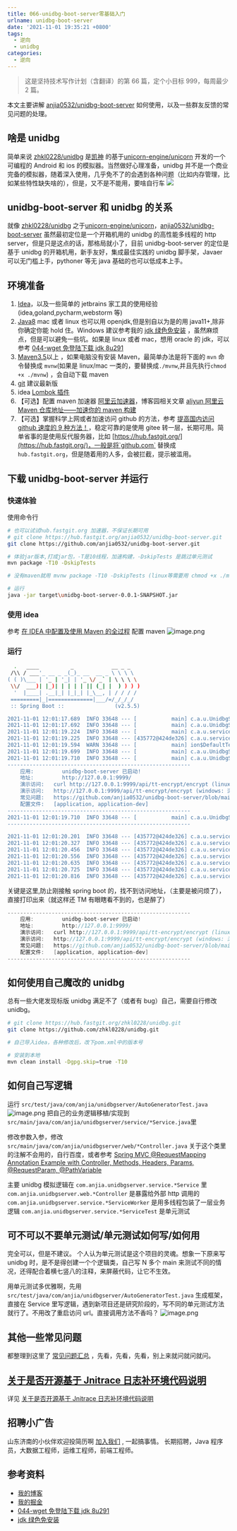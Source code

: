 ```yaml
---
title: 066-unidbg-boot-server零基础入门
urlname: unidbg-boot-server
date: '2021-11-01 19:35:21 +0800'
tags:
  - 逆向
  - unidbg
categories:
  - 逆向
---
```


> 这是坚持技术写作计划（含翻译）的第 66 篇，定个小目标 999，每周最少 2 篇。

本文主要讲解 [anjia0532/unidbg-boot-server](https://github.com/anjia0532/unidbg-boot-server) 如何使用，以及一些群友反馈的常见问题的处理。

<!-- more -->

## 啥是 unidbg

简单来说 [zhkl0228/unidbg](https://github.com/zhkl0228/unidbg) 是[凯神](https://github.com/zhkl0228) 的基于[unicorn-engine/unicorn](https://github.com/unicorn-engine/unicorn) 开发的一个可编程的 Android 和 ios 的模拟器。当然做好心理准备，unidbg 并不是一个商业完备的模拟器，随着深入使用，几乎免不了的会遇到各种问题（比如内存管理，比如某些特性缺失啥的），但是，又不是不能用，要啥自行车
![](https://cdn.nlark.com/yuque/0/2021/jpeg/226273/1635737443232-e4233df4-7449-4c92-916b-f12401ef348a.jpeg#clientId=uc5ce4b29-69a0-4&from=paste&id=ud7e3a4e1&originHeight=314&originWidth=500&originalType=url∶=1&status=done&style=none&taskId=u183c367b-3c23-4d68-b82d-cf4e61375ea)

## unidbg-boot-server 和 unidbg 的关系

就像 [zhkl0228/unidbg](https://github.com/zhkl0228/unidbg) 之于[unicorn-engine/unicorn](https://github.com/unicorn-engine/unicorn)，[anjia0532/unidbg-boot-server](https://github.com/anjia0532/unidbg-boot-server) 虽然最初定位是一个开箱机用的 unidbg 的高性能多线程的 http server，但是只是这点的话，那格局就小了，目前 unidbg-boot-server 的定位是 基于 unidbg 的开箱机用，新手友好，集成最佳实践的 unidbg 脚手架，Javaer 可以无门槛上手，pythoner 等无 java 基础的也可以低成本上手。

## 环境准备

1. [Idea](https://www.jetbrains.com/idea/download/)，以及一些简单的 jetbrains 家工具的使用经验(idea,goland,pycharm,webstorm 等)
2. [Java8](https://www.oracle.com/java/technologies/javase/javase8-archive-downloads.html) mac 或者 linux 也可以用 openjdk,但是别自以为是的用 java11+,除非你确定你能 hold 住。Windows 建议参考我的 [jdk 绿色免安装](https://anjia0532.github.io/2017/05/17/jdk-zip/) ，虽然麻烦点，但是可以避免一些坑。如果是 linux 或者 mac，想用 oracle 的 jdk，可以参考 [044-wget 免登陆下载 jdk 8u291](https://anjia0532.github.io/2019/09/18/wget-jdk-8u221/)
3. [Maven3.5](https://maven.apache.org/download.cgi)以上 ，如果电脑没有安装 Maven，最简单办法是将下面的 `mvn` 命令替换成 `mvnw`(如果是 linux/mac 一类的，要替换成`./mvnw`,并且先执行`chmod +x ./mvnw`) ，会自动下载 maven
4. [git](https://git-scm.com/downloads) 建议最新版
5. idea [Lombok 插件](https://plugins.jetbrains.com/plugin/6317-lombok)
6. 【可选】配置 maven 加速器 [阿里云加速器](https://developer.aliyun.com/mvn/guide)，博客园相关文章 [aliyun 阿里云 Maven 仓库地址——加速你的 maven 构建](https://www.cnblogs.com/geektown/p/5705405.html)
7. 【可选】掌握科学上网或者加速访问 github 的方法，参考 [提高国内访问 github 速度的 9 种方法！](https://segmentfault.com/a/1190000038298623)，稳定可靠的是使用 gitee 转一层，长期可用。简单省事的是使用反代服务器，比如 [https://hub.fastgit.org/](https://hub.fastgit.org/)，一般是将`github.com` 替换成 `hub.fastgit.org`，但是随着用的人多，会被拦截，提示被滥用。

## 下载 unidbg-boot-server 并运行

### 快速体验

使用命令行

```bash
# 也可以试试hub.fastgit.org 加速器，不保证长期可用
# git clone https://hub.fastgit.org/anjia0532/unidbg-boot-server.git
git clone https://github.com/anjia0532/unidbg-boot-server.git

# 体验jar版本,打成jar包，-T是10线程，加速构建，-DskipTests 是跳过单元测试
mvn package -T10 -DskipTests

# 没有maven就用 mvnw package -T10 -DskipTests (linux等需要用 chmod +x ./mvnw && ./mvnw package -T10 -DskipTests)

# 运行
java -jar target\unidbg-boot-server-0.0.1-SNAPSHOT.jar
```

### 使用 idea

参考 [在 IDEA 中配置及使用 Maven 的全过程](https://zhuanlan.zhihu.com/p/122429605) 配置 maven
![image.png](https://cdn.nlark.com/yuque/0/2021/png/226273/1635739233579-e8268fb6-a65b-4e4c-a717-162200678eb2.png#clientId=uc5ce4b29-69a0-4&from=paste&height=675&id=ufde6ac76&originHeight=675&originWidth=1794&originalType=binary∶=1&size=912779&status=done&style=none&taskId=u955b69b8-51ce-4202-90f5-6a40a517e25&width=1794)

### 运行

```bash
  .   ____          _            __ _ _
 /\\ / ___'_ __ _ _(_)_ __  __ _ \ \ \ \
( ( )\___ | '_ | '_| | '_ \/ _` | \ \ \ \
 \\/  ___)| |_)| | | | | || (_| |  ) ) ) )
  '  |____| .__|_| |_|_| |_\__, | / / / /
 =========|_|==============|___/=/_/_/_/
 :: Spring Boot ::                (v2.5.5)

2021-11-01 12:01:17.689  INFO 33648 --- [           main] c.a.u.UnidbgServerApplication            : Starting UnidbgServerApplication using Java 1.8.0_221 on AnJia with PID 33648 (D:\AnJia\Work\workspace\idea\unidbg-boot-server1\target\classes started by AnJia in D:\AnJia\Work\workspace\idea\unidbg-boot-server1)
2021-11-01 12:01:17.692  INFO 33648 --- [           main] c.a.u.UnidbgServerApplication            : The following profiles are active: dev
2021-11-01 12:01:19.224  INFO 33648 --- [           main] c.a.u.service.TTEncryptServiceWorker     : 线程池为:8
2021-11-01 12:01:19.225  INFO 33648 --- [435772@424de326] c.a.u.service.TTEncryptServiceWorker     : 是否启用动态引擎:true,是否打印详细信息:false
2021-11-01 12:01:19.594  WARN 33648 --- [           main] ion$DefaultTemplateResolverConfiguration : Cannot find template location: classpath:/templates/ (please add some templates or check your Thymeleaf configuration)
2021-11-01 12:01:19.699  INFO 33648 --- [           main] c.a.u.UnidbgServerApplication            : Started UnidbgServerApplication in 2.755 seconds (JVM running for 4.456)
2021-11-01 12:01:19.710  INFO 33648 --- [           main] c.a.u.UnidbgServerApplication            :
----------------------------------------------------------
	应用: 		unidbg-boot-server 已启动!
	地址: 		http://127.0.0.1:9999/
	演示访问: 	curl http://127.0.0.1:9999/api/tt-encrypt/encrypt (linux)
	演示访问: 	http://127.0.0.1:9999/api/tt-encrypt/encrypt (windows: 浏览器直接打开)
	常见问题: 	https://github.com/anjia0532/unidbg-boot-server/blob/main/QA.md
	配置文件: 	[application, application-dev]
----------------------------------------------------------
2021-11-01 12:01:19.710  INFO 33648 --- [           main] c.a.u.UnidbgServerApplication            :
----------------------------------------------------------

2021-11-01 12:01:20.201  INFO 33648 --- [435772@424de326] c.a.u.service.TTEncryptServiceWorker     : 是否启用动态引擎:true,是否打印详细信息:false
2021-11-01 12:01:20.327  INFO 33648 --- [435772@424de326] c.a.u.service.TTEncryptServiceWorker     : 是否启用动态引擎:true,是否打印详细信息:false
2021-11-01 12:01:20.456  INFO 33648 --- [435772@424de326] c.a.u.service.TTEncryptServiceWorker     : 是否启用动态引擎:true,是否打印详细信息:false
2021-11-01 12:01:20.556  INFO 33648 --- [435772@424de326] c.a.u.service.TTEncryptServiceWorker     : 是否启用动态引擎:true,是否打印详细信息:false
2021-11-01 12:01:20.635  INFO 33648 --- [435772@424de326] c.a.u.service.TTEncryptServiceWorker     : 是否启用动态引擎:true,是否打印详细信息:false
2021-11-01 12:01:20.725  INFO 33648 --- [435772@424de326] c.a.u.service.TTEncryptServiceWorker     : 是否启用动态引擎:true,是否打印详细信息:false
2021-11-01 12:01:20.816  INFO 33648 --- [435772@424de326] c.a.u.service.TTEncryptServiceWorker     : 是否启用动态引擎:true,是否打印详细信息:false

```

关键是这里,防止刚接触 spring boot 的，找不到访问地址，（主要是被问烦了），直接打印出来（就这样还 TM 有眼瞎看不到的，也是醉了）

```java
----------------------------------------------------------
	应用: 		unidbg-boot-server 已启动!
	地址: 		http://127.0.0.1:9999/
	演示访问: 	curl http://127.0.0.1:9999/api/tt-encrypt/encrypt (linux)
	演示访问: 	http://127.0.0.1:9999/api/tt-encrypt/encrypt (windows: 浏览器直接打开)
	常见问题: 	https://github.com/anjia0532/unidbg-boot-server/blob/main/QA.md
	配置文件: 	[application, application-dev]
----------------------------------------------------------
```

## 如何使用自己魔改的 unidbg

总有一些大佬发现标版 unidbg 满足不了（或者有 bug）自己，需要自行修改 unidbg。

```bash
# git clone https://hub.fastgit.org/zhkl0228/unidbg.git
git clone https://github.com/zhkl0228/unidbg.git

# 自己导入idea，各种修改后，改下pom.xml中的版本号

# 安装到本地
mvn clean install -Dgpg.skip=true -T10
```

## 如何自己写逻辑

运行 `src/test/java/com/anjia/unidbgserver/AutoGeneratorTest.java`
![image.png](https://cdn.nlark.com/yuque/0/2021/png/226273/1635747413764-bde4fde2-dd89-4bfc-9bfa-1efdd3fb11dd.png#clientId=uc5ce4b29-69a0-4&from=paste&height=719&id=u5655ac54&originHeight=719&originWidth=1735&originalType=binary∶=1&size=1564366&status=done&style=none&taskId=u6c912bc5-143d-4fe4-93fa-f1430570bea&width=1735)
把自己的业务逻辑移植/实现到 `src/main/java/com/anjia/unidbgserver/service/*Service.java`里

修改参数入参，修改 `src/main/java/com/anjia/unidbgserver/web/*Controller.java` 关于这个类里的注解不会用的，自行百度，或者参考
[Spring MVC @RequestMapping Annotation Example with Controller, Methods, Headers, Params, @RequestParam, @PathVariable](https://www.journaldev.com/3358/spring-requestmapping-requestparam-pathvariable-example)

主要 unidbg 模拟逻辑在 `com.anjia.unidbgserver.service.*Service` 里
`com.anjia.unidbgserver.web.*Controller` 是暴露给外部 http 调用的
`com.anjia.unidbgserver.service.*ServiceWorker` 是用多线程包装了一层业务逻辑
`com.anjia.unidbgserver.service.*ServiceTest` 是单元测试

## 可不可以不要单元测试/单元测试如何写/如何用

完全可以，但是不建议。
个人认为单元测试是这个项目的灵魂。想象一下原来写 unidbg 时，是不是得创建一个个逻辑类，自己写 N 多个 main 来测试不同的情况，还得配合着横七竖八的注释，来屏蔽代码，让它不生效。

用单元测试多优雅啊，先用 `src/test/java/com/anjia/unidbgserver/AutoGeneratorTest.java` 生成框架，直接在 Service 里写逻辑，遇到新项目还是研究阶段的，写不同的单元测试方法就行了。不用改了重启访问 url。直接调用方法不香吗？
![image.png](https://cdn.nlark.com/yuque/0/2021/png/226273/1635748120486-866913c9-c658-40a4-a74f-5cce4a1e4fff.png#clientId=uc5ce4b29-69a0-4&from=paste&height=478&id=ubc40daf0&originHeight=478&originWidth=1281&originalType=binary∶=1&size=689920&status=done&style=none&taskId=u35c96123-d401-40cf-86d4-bd5db109816&width=1281)

## 其他一些常见问题

都整理到这里了 [常见问题汇总](https://github.com/anjia0532/unidbg-boot-server/blob/main/QA.md) ，先看，先看，先看，别上来就问就问就问。

## [关于是否开源基于 Jnitrace 日志补环境代码说明](https://github.com/anjia0532/unidbg-boot-server/issues/1)

详见 [关于是否开源基于 Jnitrace 日志补环境代码说明](https://github.com/anjia0532/unidbg-boot-server/issues/1)

## 招聘小广告

山东济南的小伙伴欢迎投简历啊 [加入我们](https://www.zhipin.com/job_detail/20db89ac1adece6d3nZ-2tu1E1Q~.html) , 一起搞事情。
长期招聘，Java 程序员，大数据工程师，运维工程师，前端工程师。

## 参考资料

- [我的博客](https://anjia0532.github.io/2021/11/01/unidbg-boot-server/)
- [我的掘金](https://juejin.cn/post/7025794546655035422/)
- [044-wget 免登陆下载 jdk 8u291](https://anjia0532.github.io/2019/09/18/wget-jdk-8u221/)
- [jdk 绿色免安装](https://anjia0532.github.io/2017/05/17/jdk-zip/)
